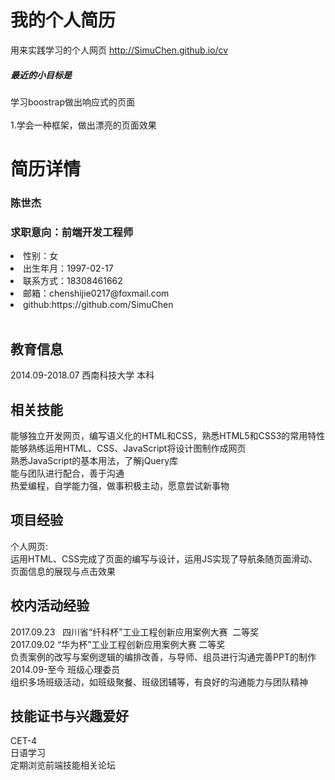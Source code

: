 # 我的个人简历
用来实践学习的个人网页 http://SimuChen.github.io/cv<br>
<h5>最近的小目标是</h5>学习boostrap做出响应式的页面<br/><br/>
1.学会一种框架，做出漂亮的页面效果

# 简历详情
<h3>陈世杰</h3>
<h3>求职意向：前端开发工程师</h3>
<li>性别：女</li>
<li>出生年月：1997-02-17</li>
<li>联系方式：18308461662</li>
<li>邮箱：chenshijie0217@foxmail.com</li>
<li>github:https://github.com/SimuChen</li><br/>

<h2>教育信息</h2>
2014.09-2018.07 西南科技大学 本科<br/>

<h2>相关技能</h2>
能够独立开发网页，编写语义化的HTML和CSS，熟悉HTML5和CSS3的常用特性<br/>
能够熟练运用HTML、CSS、JavaScript将设计图制作成网页<br/>
熟悉JavaScript的基本用法，了解jQuery库<br/>
能与团队进行配合，善于沟通<br/>
热爱编程，自学能力强，做事积极主动，愿意尝试新事物<br/>

<h2>项目经验</h2>
个人网页:<br/>
运用HTML、CSS完成了页面的编写与设计，运用JS实现了导航条随页面滑动、页面信息的展现与点击效果<br/>

<h2>校内活动经验</h2>
2017.09.23   四川省“纤科杯”工业工程创新应用案例大赛  二等奖<br/>
2017.09.02	“华为杯”工业工程创新应用案例大赛  二等奖<br/>
负责案例的改写与案例逻辑的编排改善，与导师、组员进行沟通完善PPT的制作<br/>
2014.09-至今	班级心理委员<br/>
组织多场班级活动，如班级聚餐、班级团辅等，有良好的沟通能力与团队精神<br/>

<h2>技能证书与兴趣爱好</h2>
CET-4<br/>
日语学习<br/>
定期浏览前端技能相关论坛<br/>
